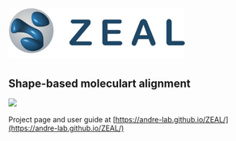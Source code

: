 # <img src="/docs/mkdocs/docs/images/zealLogo.svg" height="100px">

## Shape-based moleculart alignment

<img src="/docs/mkdocs/images/ZEAL/win/jsmol_align_full.png" > 

Project page and user guide at [https://andre-lab.github.io/ZEAL/](https://andre-lab.github.io/ZEAL/)

